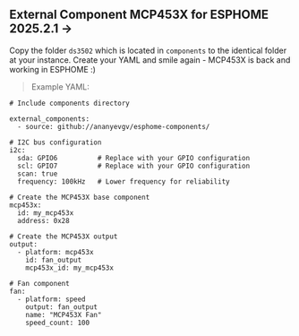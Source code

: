 ## External Component MCP453X for ESPHOME 2025.2.1 ->


Copy the folder `ds3502` which is located in `components` to the identical folder at your instance.
Create your YAML and smile again - MCP453X is back and working in ESPHOME :)


> Example YAML:
```
# Include components directory

external_components:
  - source: github://ananyevgv/esphome-components/

# I2C bus configuration
i2c:
  sda: GPIO6          # Replace with your GPIO configuration
  scl: GPIO7          # Replace with your GPIO configuration
  scan: true
  frequency: 100kHz   # Lower frequency for reliability

# Create the MCP453X base component
mcp453x:
  id: my_mcp453x
  address: 0x28

# Create the MCP453X output
output:
  - platform: mcp453x
    id: fan_output
    mcp453x_id: my_mcp453x

# Fan component
fan:
  - platform: speed
    output: fan_output
    name: "MCP453X Fan"
    speed_count: 100
```
